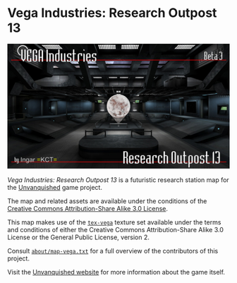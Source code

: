Vega Industries: Research Outpost 13
====================================

![Vega levelshot](meta/vega/vega.jpg)

_Vega Industries: Research Outpost 13_ is a futuristic research station map for the [Unvanquished](https://unvanquished.net) game project.

The map and related assets are available under the conditions of the [Creative Commons Attribution-Share Alike 3.0 License](https://creativecommons.org/licenses/by-sa/3.0).

This map makes use of the [`tex-vega`](https://github.com/UnvanquishedAssets/tex-vega_src.dpkdir) texture set available under the terms and conditions of either the Creative Commons Attribution-Share Alike 3.0 License or the General Public License, version 2.

Consult [`about/map-vega.txt`](about/map-vega.txt) for a full overview of the contributors of this project.

Visit the [Unvanquished website](https://unvanquished.net/) for more information about the game itself.
